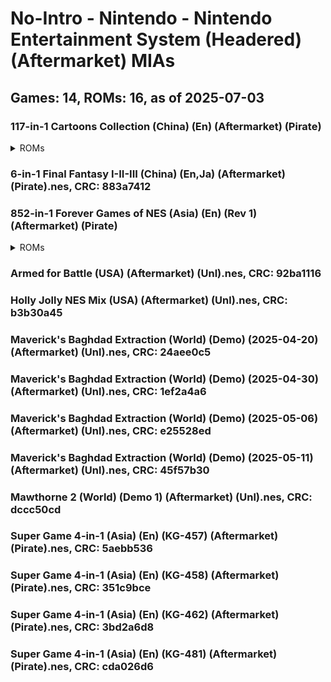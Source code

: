 # No-Intro - Nintendo - Nintendo Entertainment System (Headered) (Aftermarket) MIAs
## Games: 14, ROMs: 16, as of 2025-07-03

### 117-in-1 Cartoons Collection (China) (En) (Aftermarket) (Pirate)
<details>
<summary>ROMs</summary>

- 117-in-1 Cartoons Collection (China) (En) (Aftermarket) (Pirate).nes, CRC: 5ef8dbfc
- 117-in-1 Cartoons Collection (China) (En) (Aftermarket) (Pirate).nes, CRC: 3855efe0
</details>

### 6-in-1 Final Fantasy I-II-III (China) (En,Ja) (Aftermarket) (Pirate).nes, CRC: 883a7412
### 852-in-1 Forever Games of NES (Asia) (En) (Rev 1) (Aftermarket) (Pirate)
<details>
<summary>ROMs</summary>

- 852-in-1 Forever Games of NES (Asia) (En) (Rev 1) (Aftermarket) (Pirate).nes, CRC: f1e626fa
- 852-in-1 Forever Games of NES (Asia) (En) (Rev 1) (Aftermarket) (Pirate).nes, CRC: 7a479afb
</details>

### Armed for Battle (USA) (Aftermarket) (Unl).nes, CRC: 92ba1116
### Holly Jolly NES Mix (USA) (Aftermarket) (Unl).nes, CRC: b3b30a45
### Maverick's Baghdad Extraction (World) (Demo) (2025-04-20) (Aftermarket) (Unl).nes, CRC: 24aee0c5
### Maverick's Baghdad Extraction (World) (Demo) (2025-04-30) (Aftermarket) (Unl).nes, CRC: 1ef2a4a6
### Maverick's Baghdad Extraction (World) (Demo) (2025-05-06) (Aftermarket) (Unl).nes, CRC: e25528ed
### Maverick's Baghdad Extraction (World) (Demo) (2025-05-11) (Aftermarket) (Unl).nes, CRC: 45f57b30
### Mawthorne 2 (World) (Demo 1) (Aftermarket) (Unl).nes, CRC: dccc50cd
### Super Game 4-in-1 (Asia) (En) (KG-457) (Aftermarket) (Pirate).nes, CRC: 5aebb536
### Super Game 4-in-1 (Asia) (En) (KG-458) (Aftermarket) (Pirate).nes, CRC: 351c9bce
### Super Game 4-in-1 (Asia) (En) (KG-462) (Aftermarket) (Pirate).nes, CRC: 3bd2a6d8
### Super Game 4-in-1 (Asia) (En) (KG-481) (Aftermarket) (Pirate).nes, CRC: cda026d6
